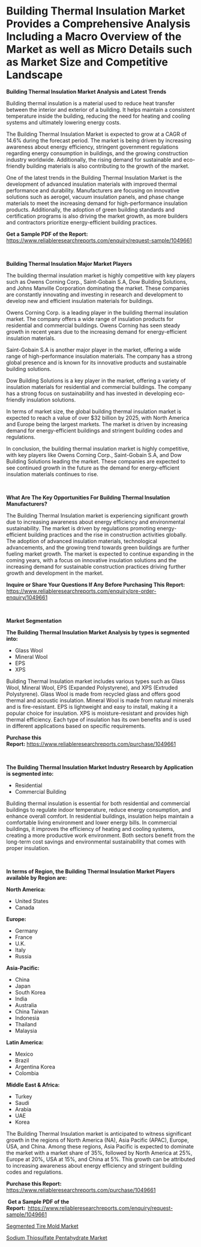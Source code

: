 <p><h1>Building Thermal Insulation Market Provides a Comprehensive Analysis Including a Macro Overview of the Market as well as Micro Details such as Market Size and Competitive Landscape</h1></p><p><strong>Building Thermal Insulation Market Analysis and Latest Trends</strong></p>
<p><p>Building thermal insulation is a material used to reduce heat transfer between the interior and exterior of a building. It helps maintain a consistent temperature inside the building, reducing the need for heating and cooling systems and ultimately lowering energy costs.</p><p>The Building Thermal Insulation Market is expected to grow at a CAGR of 14.6% during the forecast period. The market is being driven by increasing awareness about energy efficiency, stringent government regulations regarding energy consumption in buildings, and the growing construction industry worldwide. Additionally, the rising demand for sustainable and eco-friendly building materials is also contributing to the growth of the market.</p><p>One of the latest trends in the Building Thermal Insulation Market is the development of advanced insulation materials with improved thermal performance and durability. Manufacturers are focusing on innovative solutions such as aerogel, vacuum insulation panels, and phase change materials to meet the increasing demand for high-performance insulation products. Additionally, the adoption of green building standards and certification programs is also driving the market growth, as more builders and contractors prioritize energy-efficient building practices.</p></p>
<p><strong>Get a Sample PDF of the Report:&nbsp;</strong> <a href="https://www.reliableresearchreports.com/enquiry/request-sample/1049661">https://www.reliableresearchreports.com/enquiry/request-sample/1049661</a></p>
<p>&nbsp;</p>
<p><strong>Building Thermal Insulation Major Market Players</strong></p>
<p><p>The building thermal insulation market is highly competitive with key players such as Owens Corning Corp., Saint-Gobain S.A, Dow Building Solutions, and Johns Manville Corporation dominating the market. These companies are constantly innovating and investing in research and development to develop new and efficient insulation materials for buildings.</p><p>Owens Corning Corp. is a leading player in the building thermal insulation market. The company offers a wide range of insulation products for residential and commercial buildings. Owens Corning has seen steady growth in recent years due to the increasing demand for energy-efficient insulation materials.</p><p>Saint-Gobain S.A is another major player in the market, offering a wide range of high-performance insulation materials. The company has a strong global presence and is known for its innovative products and sustainable building solutions.</p><p>Dow Building Solutions is a key player in the market, offering a variety of insulation materials for residential and commercial buildings. The company has a strong focus on sustainability and has invested in developing eco-friendly insulation solutions.</p><p>In terms of market size, the global building thermal insulation market is expected to reach a value of over $32 billion by 2025, with North America and Europe being the largest markets. The market is driven by increasing demand for energy-efficient buildings and stringent building codes and regulations.</p><p>In conclusion, the building thermal insulation market is highly competitive, with key players like Owens Corning Corp., Saint-Gobain S.A, and Dow Building Solutions leading the market. These companies are expected to see continued growth in the future as the demand for energy-efficient insulation materials continues to rise.</p></p>
<p>&nbsp;</p>
<p><strong>What Are The Key Opportunities For Building Thermal Insulation Manufacturers?</strong></p>
<p><p>The Building Thermal Insulation market is experiencing significant growth due to increasing awareness about energy efficiency and environmental sustainability. The market is driven by regulations promoting energy-efficient building practices and the rise in construction activities globally. The adoption of advanced insulation materials, technological advancements, and the growing trend towards green buildings are further fueling market growth. The market is expected to continue expanding in the coming years, with a focus on innovative insulation solutions and the increasing demand for sustainable construction practices driving further growth and development in the market.</p></p>
<p><strong>Inquire or Share Your Questions If Any Before Purchasing This Report:</strong> <a href="https://www.reliableresearchreports.com/enquiry/pre-order-enquiry/1049661">https://www.reliableresearchreports.com/enquiry/pre-order-enquiry/1049661</a></p>
<p>&nbsp;</p>
<p><strong>Market Segmentation</strong></p>
<p><strong>The Building Thermal Insulation Market Analysis by types is segmented into:</strong></p>
<p><ul><li>Glass Wool</li><li>Mineral Wool</li><li>EPS</li><li>XPS</li></ul></p>
<p><p>Building Thermal Insulation market includes various types such as Glass Wool, Mineral Wool, EPS (Expanded Polystyrene), and XPS (Extruded Polystyrene). Glass Wool is made from recycled glass and offers good thermal and acoustic insulation. Mineral Wool is made from natural minerals and is fire-resistant. EPS is lightweight and easy to install, making it a popular choice for insulation. XPS is moisture-resistant and provides high thermal efficiency. Each type of insulation has its own benefits and is used in different applications based on specific requirements.</p></p>
<p><strong>Purchase this Report:&nbsp;</strong><a href="https://www.reliableresearchreports.com/purchase/1049661">https://www.reliableresearchreports.com/purchase/1049661</a></p>
<p>&nbsp;</p>
<p><strong>The Building Thermal Insulation Market Industry Research by Application is segmented into:</strong></p>
<p><ul><li>Residential</li><li>Commercial Building</li></ul></p>
<p><p>Building thermal insulation is essential for both residential and commercial buildings to regulate indoor temperature, reduce energy consumption, and enhance overall comfort. In residential buildings, insulation helps maintain a comfortable living environment and lower energy bills. In commercial buildings, it improves the efficiency of heating and cooling systems, creating a more productive work environment. Both sectors benefit from the long-term cost savings and environmental sustainability that comes with proper insulation.</p></p>
<p>&nbsp;</p>
<p><strong>In terms of Region, the Building Thermal Insulation Market Players available by Region are:</strong></p>
<p>
    <p> <strong> North America: </strong>
        <ul>
            <li>United States</li>
            <li>Canada</li>
        </ul>
        </p> 
    <p> <strong> Europe: </strong>
        <ul>
            <li>Germany</li>
            <li>France</li>
            <li>U.K.</li>
            <li>Italy</li>
            <li>Russia</li>
        </ul>
        </p> 
    <p> <strong> Asia-Pacific: </strong>
        <ul>
            <li>China</li>
            <li>Japan</li>
            <li>South Korea</li>
            <li>India</li>
            <li>Australia</li>
            <li>China Taiwan</li>
            <li>Indonesia</li>
            <li>Thailand</li>
            <li>Malaysia</li>
        </ul>
        </p> 
    <p> <strong> Latin America: </strong>
        <ul>
            <li>Mexico</li>
            <li>Brazil</li>
            <li>Argentina Korea</li>
            <li>Colombia</li>
        </ul>
        </p> 
    <p> <strong> Middle East & Africa: </strong>
        <ul>
            <li>Turkey</li>
            <li>Saudi</li>
            <li>Arabia</li>
            <li>UAE</li>
            <li>Korea</li>
        </ul>
    </p>
    </p>
<p><p>The Building Thermal Insulation market is anticipated to witness significant growth in the regions of North America (NA), Asia Pacific (APAC), Europe, USA, and China. Among these regions, Asia Pacific is expected to dominate the market with a market share of 35%, followed by North America at 25%, Europe at 20%, USA at 15%, and China at 5%. This growth can be attributed to increasing awareness about energy efficiency and stringent building codes and regulations.</p></p>
<p><strong>Purchase this Report: </strong><a href="https://www.reliableresearchreports.com/purchase/1049661">https://www.reliableresearchreports.com/purchase/1049661</a></p>
<p>&nbsp;<strong>Get a Sample PDF of the Report:&nbsp;&nbsp;</strong><a href="https://www.reliableresearchreports.com/enquiry/request-sample/1049661">https://www.reliableresearchreports.com/enquiry/request-sample/1049661</a></p>
<p><strong></strong></p>
<p><p><a href="https://github.com/shotows/Market-Research-Report-List-1/blob/main/segmented-tire-mold-market.md">Segmented Tire Mold Market</a></p><p><a href="https://github.com/Sinjinluong3e0awx2m195k76/Market-Research-Report-List-1/blob/main/sodium-thiosulfate-pentahydrate-market.md">Sodium Thiosulfate Pentahydrate Market</a></p></p>
